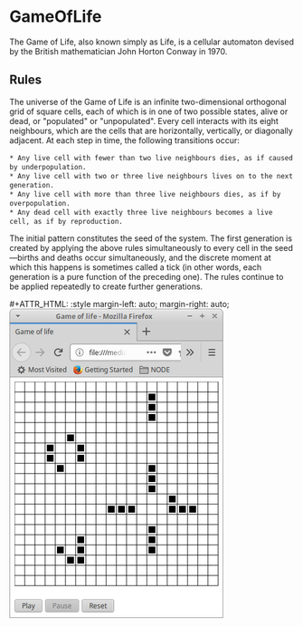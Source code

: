 # GameOfLife

The Game of Life, also known simply as Life, is a cellular automaton devised by the British mathematician John Horton Conway in 1970.

## Rules

The universe of the Game of Life is an infinite two-dimensional orthogonal grid of square cells, each of which is in one of two possible states, alive or dead, or "populated" or "unpopulated". Every cell interacts with its eight neighbours, which are the cells that are horizontally, vertically, or diagonally adjacent. At each step in time, the following transitions occur:

    * Any live cell with fewer than two live neighbours dies, as if caused by underpopulation.
    * Any live cell with two or three live neighbours lives on to the next generation.
    * Any live cell with more than three live neighbours dies, as if by overpopulation.
    * Any dead cell with exactly three live neighbours becomes a live cell, as if by reproduction.

The initial pattern constitutes the seed of the system. The first generation is created by applying the above rules simultaneously to every cell in the seed—births and deaths occur simultaneously, and the discrete moment at which this happens is sometimes called a tick (in other words, each generation is a pure function of the preceding one). The rules continue to be applied repeatedly to create further generations.


#+ATTR_HTML: :style margin-left: auto; margin-right: auto;
![Screenshot](screenshot_1.png)


